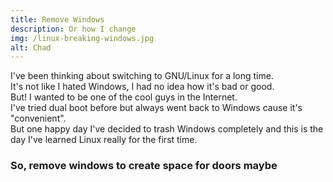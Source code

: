 ```yaml
---
title: Remove Windows
description: Or how I change
img: /linux-breaking-windows.jpg
alt: Chad
---
```

I've been thinking about switching to GNU/Linux for a long time.  
It's not like I hated Windows, I had no idea how it's bad or good.  
But! I wanted to be one of the cool guys in the Internet.  
I've tried dual boot before but always went back to Windows cause it's "convenient".  
But one happy day I've decided to trash Windows completely and this is the day I've learned Linux really for the first time.  


### So, remove windows to create space for doors maybe